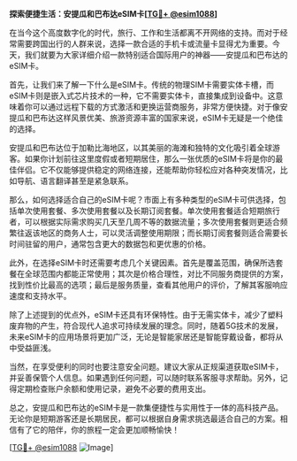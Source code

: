 **探索便捷生活：安提瓜和巴布达eSIM卡[[TG💪+ @esim1088](https://t.me/s/esim1088)]**

在当今这个高度数字化的时代，旅行、工作和生活都离不开网络的支持。而对于经常需要跨国出行的人群来说，选择一款合适的手机卡或流量卡显得尤为重要。今天，我们就要为大家详细介绍一款特别适合国际用户的神器——安提瓜和巴布达的eSIM卡。

首先，让我们来了解一下什么是eSIM卡。传统的物理SIM卡需要实体卡槽，而eSIM卡则是嵌入式芯片技术的一种，它不需要实体卡，直接集成到设备中。这意味着你可以通过远程下载的方式激活和更换运营商服务，非常方便快捷。对于像安提瓜和巴布达这样风景优美、旅游资源丰富的国家来说，eSIM卡无疑是一个绝佳的选择。

安提瓜和巴布达位于加勒比海地区，以其美丽的海滩和独特的文化吸引着全球游客。如果你计划前往这里度假或者短期居住，那么一张优质的eSIM卡将是你的最佳伴侣。它不仅能够提供稳定的网络连接，还能帮助你轻松应对各种突发情况，比如导航、语言翻译甚至是紧急联系。

那么，如何选择适合自己的eSIM卡呢？市面上有多种类型的eSIM卡可供选择，包括单次使用套餐、多次使用套餐以及长期订阅套餐。单次使用套餐适合短期旅行者，可以根据实际需求购买几天至几周不等的数据流量；多次使用套餐则更适合频繁往返该地区的商务人士，可以灵活调整使用期限；而长期订阅套餐则适合需要长时间驻留的用户，通常包含更大的数据包和更优惠的价格。

此外，在选择eSIM卡时还需要考虑几个关键因素。首先是覆盖范围，确保所选套餐在全球范围内都能正常使用；其次是价格合理性，对比不同服务商提供的方案，找到性价比最高的选项；最后是服务质量，查看其他用户的评价，了解其客服响应速度和支持水平。

除了上述提到的优点外，eSIM卡还具有环保特性。由于无需实体卡，减少了塑料废弃物的产生，符合现代人追求可持续发展的理念。同时，随着5G技术的发展，未来eSIM卡的应用场景将更加广泛，无论是智能家居还是智能穿戴设备，都将从中受益匪浅。

当然，在享受便利的同时也要注意安全问题。建议大家从正规渠道获取eSIM卡，并妥善保管个人信息。如果遇到任何问题，可以随时联系客服寻求帮助。另外，记得定期检查账户余额和使用记录，避免不必要的费用支出。

总之，安提瓜和巴布达的eSIM卡是一款集便捷性与实用性于一体的高科技产品。无论你是短期游客还是长期居民，都可以根据自身需求挑选最适合自己的方案。相信有了它的陪伴，你的旅程一定会更加顺畅愉快！

[[TG💪+ @esim1088](https://t.me/s/esim1088) ![Image](https://i.postimg.cc/4NQfJmqS/Snipaste-2025-05-13-00-14-12.png)]